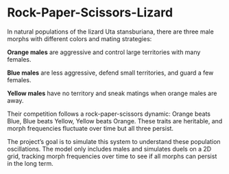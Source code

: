 # Rock-Paper-Scissors-Lizard

In natural populations of the lizard Uta stansburiana, there are three male morphs with different colors and mating strategies:

**Orange males** are aggressive and control large territories with many females.

**Blue males** are less aggressive, defend small territories, and guard a few females.

**Yellow males** have no territory and sneak matings when orange males are away.

Their competition follows a rock-paper-scissors dynamic: Orange beats Blue, Blue beats Yellow, Yellow beats Orange. These traits are heritable, and morph frequencies fluctuate over time but all three persist.

The project’s goal is to simulate this system to understand these population oscillations. The model only includes males and simulates duels on a 2D grid, tracking morph frequencies over time to see if all morphs can persist in the long term.
